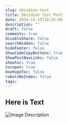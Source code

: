 ```yaml
---
slug: obsidian-test
title: Obsidian Test Post
date: 2024-12-15T18:25:00
description: ""
draft: false
comments: true
disableShare: false
searchHidden: false
hideFooter: false
ShowCodeCopyButtons: true
ShowPostNavLinks: false
showtoc: true
tocopen: true
UseHugoToc: false
robotsNoIndex: false
tags:
---
```


## Here is Text

![Image Description](/images/Pasted%20image%2020241215163254.png)